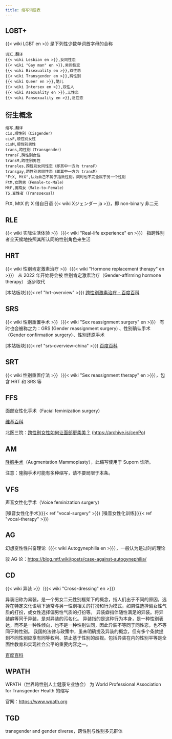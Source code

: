 ```yaml
---
title: 缩写词语表
---
```


## LGBT+

{{< wiki LGBT en >}} 是下列性少数单词首字母的合称

```csv
词汇,翻译
{{< wiki Lesbian en >}},女同性恋
{{< wiki "Gay man" en >}},男同性恋
{{< wiki Bisexuality en >}},双性恋
{{< wiki Transgender en >}},跨性别
{{< wiki Queer en >}},酷儿
{{< wiki Intersex en >}},双性人
{{< wiki Asexuality en >}},无性恋
{{< wiki Pansexuality en >}},泛性恋
```

## 衍生概念

```csv
缩写,翻译
cis,顺性别（Cisgender）
cisF,顺性别女性
cisM,顺性别男性
trans,跨性别（Transgender）
transF,跨性别女性
transM,跨性别男性
transles,跨性别女同性恋（即其中一方为 transF）
transgay,跨性别男同性恋（即其中一方为 transM）
"FtX, MtX",认为自己不属于指派性别，同时也不完全属于另一个性别
FtM,女跨男（Female-to-Male）
MtF,男跨女（Male-to-Female）
TS,变性者（Transsexual）
```

FtX, MtX 的 X 借自日语 {{< wiki Xジェンダー ja >}}，即 non-binary 非二元

## RLE

{{< wiki 实际生活体验 >}}（{{< wiki "Real-life experience" en >}}）
指跨性别者全天候地按照其所认同的性别角色来生活

## HRT

{{< wiki 性别肯定激素治疗 >}}（{{< wiki "Hormone replacement therapy" en >}}）
从 2022 年开始将会被 性别肯定激素治疗（Gender-affirming hormone therapy） 逐步取代

[本站板块]({{< ref "hrt-overview" >}})
[跨性别激素治疗 - 百度百科](https://baike.baidu.com/item/跨性别激素治疗)

## SRS

{{< wiki 性别重置手术 >}}（{{< wiki "Sex reassignment surgery" en >}}）
有时也会被称之为：GRS (Gender reassignment surgery) 、性别确认手术（Gender confirmation surgery）、性别还原手术

[本站板块]({{< ref "srs-overview-china" >}})
[百度百科](https://baike.baidu.com/item/性别重置手术)

## SRT

{{< wiki 性别重置疗法 >}}（{{< wiki "Sex reassignment therapy" en >}}），包含 HRT 和 SRS 等

## FFS

面部女性化手术（Facial feminization surgery）

[维基百科](https://zh.wikipedia.org/wiki/性别重置疗法#其他疗法)

北医三院：[跨性别女性如何让面部更柔美？](https://mp.weixin.qq.com/s/U11GPVQ8jKapB35auN6xAQ) (<https://archive.is/cenPo>)

## AM

[隆胸手术](https://zh.wikipedia.org/wiki/隆乳)（Augmentation Mammoplasty），此缩写使用于 Suporn 诊所。

注意：隆胸手术可能有多种缩写，请不要局限于本条。

## VFS

声音女性化手术（Voice feminization surgery）

[嗓音女性化手术]({{< ref "vocal-surgery" >}})
[嗓音女性化训练]({{< ref "vocal-therapy" >}})

## AG

幻想变性性兴奋理论（{{< wiki Autogynephilia en >}}），一般认为是过时的理论

驳 AG 论：<https://blog.mtf.wiki/posts/case-against-autogynephilia/>

## CD

{{< wiki 异装 >}}（{{< wiki "Cross-dressing" en >}}）

异装旧称为易装，是一个男女二元性别框架下的概念，指人们出于不同的原因，选择在特定文化语境下通常与另一性别相关的打扮和行为模式，如男性选择偏女性气质的打扮，或女性选择偏男性气质的打扮等。
异装癖指伴随性满足的异装。将异装癖等同于异装，是对异装的污名化。
异装指的是这种行为本身，是一种性别表达，而不是一种性倾向，也不是一种性别认同，因此异装不等同于同性恋，也不等同于跨性别。
我国的法律与政策中，虽未明确提及异装的概念，但有多个条款提到不同性别应享有同等权利、禁止基于性别的歧视。包括异装在内的性别平等是全面性教育和实现社会公平的重要内容之一。

[百度百科](https://baike.baidu.com/item/异装)

## WPATH

WPATH（世界跨性别人士健康专业协会） 为 World Professional Association for Transgender Health 的缩写

官网：<https://www.wpath.org>

## TGD

transgender and gender diverse，跨性别与性别多元群体

